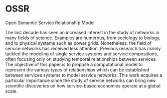 OSSR
====

Open Semantic Service Relationship Model

The last decade has seen an increased interest in the study of networks in many fields of science. Examples are numerous, from sociology to biology, and to physical systems such as power grids. Nonetheless, the field of service networks has received less attention. Previous research has mainly tackled the modeling of single service systems and service compositions, often focusing only on studying temporal relationships between services. The objective of this paper is to propose a computational model to represent the various types of relationships which can be established between services systems to model service networks. This work acquires a particular importance since the study of service networks can bring new scientific discoveries on how service-based economies operate at a global scale.
